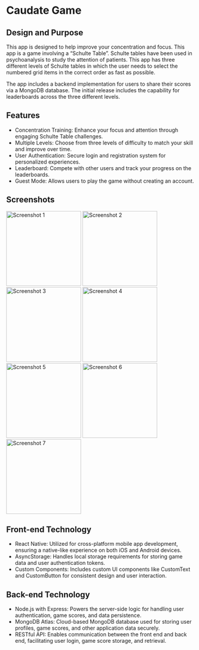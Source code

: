 # Caudate Game
## Design and Purpose

This app is designed to help improve your concentration and focus. This app is a game involving a “Schulte Table”. Schulte tables have been used in psychoanalysis to study the attention of patients. This app has three different levels of Schulte tables in which the user needs to select the numbered grid items in the correct order as fast as possible.

The app includes a backend implementation for users to share their scores via a MongoDB database. The initial release includes the capability for leaderboards across the three different levels.

## Features
- Concentration Training: Enhance your focus and attention through engaging Schulte Table challenges.
- Multiple Levels: Choose from three levels of difficulty to match your skill and improve over time.
- User Authentication: Secure login and registration system for personalized experiences.
- Leaderboard: Compete with other users and track your progress on the leaderboards.
- Guest Mode: Allows users to play the game without creating an account.

## Screenshots
<img src="https://github.com/yuwei-3206/Caudate/assets/122844465/08d4da9c-3eb7-48dc-ba26-125f58e6fe9f" alt="Screenshot 1" width="200"/>
<img src="https://github.com/yuwei-3206/Caudate/assets/122844465/575e0279-d145-4e12-9718-439521f31b99" alt="Screenshot 2" width="200"/>
<img src="https://github.com/yuwei-3206/Caudate/assets/122844465/33892b2f-da16-405d-9f75-d8bc38c2a061" alt="Screenshot 3" width="200"/>
<img src="https://github.com/yuwei-3206/Caudate/assets/122844465/9635d3e5-6c0e-49ca-bace-8b0d561f01e3" alt="Screenshot 4" width="200"/>
<img src="https://github.com/yuwei-3206/Caudate/assets/122844465/cd9f47d2-4f29-4baa-b46c-9c56e6223b2b" alt="Screenshot 5" width="200"/>
<img src="https://github.com/yuwei-3206/Caudate/assets/122844465/cdfd0e20-94dd-4ccc-a2e9-00e821f680ad" alt="Screenshot 6" width="200"/>
<img src="https://github.com/yuwei-3206/Caudate/assets/122844465/853f25b4-49ea-42cf-a8aa-ac3244a87f9b" alt="Screenshot 7" width="200"/>

## Front-end Technology
- React Native: Utilized for cross-platform mobile app development, ensuring a native-like experience on both iOS and Android devices.
- AsyncStorage: Handles local storage requirements for storing game data and user authentication tokens.
- Custom Components: Includes custom UI components like CustomText and CustomButton for consistent design and user interaction.

## Back-end Technology
- Node.js with Express: Powers the server-side logic for handling user authentication, game scores, and data persistence.
- MongoDB Atlas: Cloud-based MongoDB database used for storing user profiles, game scores, and other application data securely.
- RESTful API: Enables communication between the front end and back end, facilitating user login, game score storage, and retrieval.


